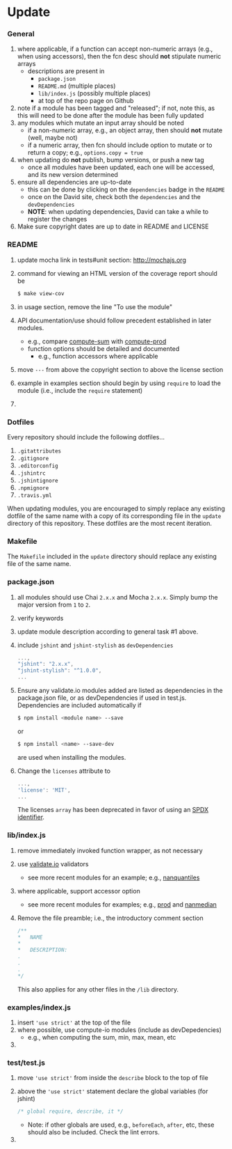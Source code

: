 Update
======


### General

1. where applicable, if a function can accept non-numeric arrays (e.g., when using accessors), then the fcn desc should __not__ stipulate numeric arrays
	-	descriptions are present in
		* 	`package.json`
		*	`README.md` (multiple places)
		*	`lib/index.js` (possibly multiple places)
		* 	at top of the repo page on Github
2. note if a module has been tagged and "released"; if not, note this, as this will need to be done after the module has been fully updated
3. any modules which mutate an input array should be noted
	-	if a non-numeric array, e.g., an object array, then should __not__ mutate (well, maybe not)
	-	if a numeric array, then fcn should include option to mutate or to return a copy; e.g., `options.copy = true`
4. when updating do __not__ publish, bump versions, or push a new tag
	-	once all modules have been updated, each one will be accessed, and its new version determined
5. ensure all dependencies are up-to-date
	-	this can be done by clicking on the `dependencies` badge in the `README`
	-	once on the David site, check both the `dependencies` and the `devDependencies`
	-	__NOTE__: when updating dependencies, David can take a while to register the changes
6. Make sure copyright dates are up to date in README and LICENSE



### README

1. update mocha link in tests#unit section: http://mochajs.org
2. command for viewing an HTML version of the coverage report should be

	``` bash
	$ make view-cov
	```

3. in usage section, remove the line "To use the module"
4. API documentation/use should follow precedent established in later modules.
	- 	e.g., compare [compute-sum](https://github.com/compute-io/sum) with [compute-prod](https://github.com/compute-io/prod)
	-	function options should be detailed and documented
		* e.g., function accessors where applicable
5. move `---` from above the copyright section to above the license section
6. example in examples section should begin by using `require` to load the module (i.e., include the `require` statement)
7. 


### Dotfiles

Every repository should include the following dotfiles...

1. `.gitattributes`
2. `.gitignore`
3. `.editorconfig`
4. `.jshintrc`
5. `.jshintignore`
6. `.npmignore`
7. `.travis.yml`

When updating modules, you are encouraged to simply replace any existing dotfile of the same name with a copy of its corresponding file in the `update` directory of this repository. These dotfiles are the most recent iteration.


### Makefile

The `Makefile` included in the `update` directory should replace any existing file of the same name.


### package.json

1. all modules should use Chai `2.x.x` and Mocha `2.x.x`. Simply bump the major version from `1` to `2`.
2. verify keywords
3. update module description according to general task #1 above.
4. include `jshint` and `jshint-stylish` as `devDependencies`

	``` javascript
	...,
    "jshint": "2.x.x",
    "jshint-stylish": "^1.0.0",
	...
	```

5. Ensure any validate.io modules added are listed as dependencies in the package.json file, or as devDependencies if used in test.js. Dependencies are included automatically if 

	``` bash
	$ npm install <module name> --save
	```

	or

	``` bash
	$ npm install <name> --save-dev
	```

	are used when installing the modules.

6. Change the `licenses` attribute to 

	``` javascript
	...,
	'license': 'MIT',
	...
	```

	The licenses `array` has been deprecated in favor of using an [SPDX identifier](https://docs.npmjs.com/files/package.json#license).



### lib/index.js

1. remove immediately invoked function wrapper, as not necessary
2. use [validate.io](https://github.com/validate-io) validators
	- 	see more recent modules for an example; e.g., [nanquantiles](https://github.com/compute-io/nanquantiles)
3. where applicable, support accessor option
	-	see more recent modules for examples; e.g., [prod](https://gitub.com/compute-io/prod) and [nanmedian](https://github.com/compute-io/nanmedian)
4. Remove the file preamble; i.e., the introductory comment section

	``` javascript
	/**
	*	NAME
	*
	*	DESCRIPTION:
	.
	.
	.
	*/
	```

	This also applies for any other files in the `/lib` directory.
	


### examples/index.js

1. insert `'use strict'` at the top of the file
2. where possible, use compute-io modules (include as devDepedencies)
	- 	e.g., when computing the sum, min, max, mean, etc
3.


### test/test.js

1. move `'use strict'` from inside the `describe` block to the top of file
2. above the `'use strict'` statement declare the global variables (for jshint)

	``` javascript
	/* global require, describe, it */
	```

	- 	Note: if other globals are used, e.g., `beforeEach`, `after`, etc, these should also be included. Check the lint errors.
3. 
